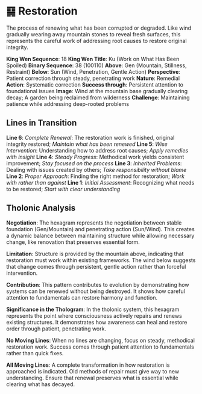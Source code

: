 # ䷑ Restoration

The process of renewing what has been corrupted or degraded. Like wind gradually wearing away mountain stones to reveal fresh surfaces, this represents the careful work of addressing root causes to restore original integrity.


**King Wen Sequence**: 18
**King Wen Title**: Ku (Work on What Has Been Spoiled)
**Binary Sequence**: 38 (100110)
**Above**: Gen (Mountain, Stillness, Restraint)
**Below**: Sun (Wind, Penetration, Gentle Action)
**Perspective**: Patient correction through steady, penetrating work
**Nature**: Remedial
**Action**: Systematic correction
**Success through**: Persistent attention to foundational issues
**Image**: Wind at the mountain base gradually clearing decay; A garden being reclaimed from wilderness
**Challenge**: Maintaining patience while addressing deep-rooted problems

## Lines in Transition
**Line 6**: *Complete Renewal*: The restoration work is finished, original integrity restored; *Maintain what has been renewed*
**Line 5**: *Wise Intervention*: Understanding how to address root causes; *Apply remedies with insight*
**Line 4**: *Steady Progress*: Methodical work yields consistent improvement; *Stay focused on the process*
**Line 3**: *Inherited Problems*: Dealing with issues created by others; *Take responsibility without blame*
**Line 2**: *Proper Approach*: Finding the right method for restoration; *Work with rather than against*
**Line 1**: *Initial Assessment*: Recognizing what needs to be restored; *Start with clear understanding*

## Tholonic Analysis
**Negotiation**: The hexagram represents the negotiation between stable foundation (Gen/Mountain) and penetrating action (Sun/Wind). This creates a dynamic balance between maintaining structure while allowing necessary change, like renovation that preserves essential form.

**Limitation**: Structure is provided by the mountain above, indicating that restoration must work within existing frameworks. The wind below suggests that change comes through persistent, gentle action rather than forceful intervention.

**Contribution**: This pattern contributes to evolution by demonstrating how systems can be renewed without being destroyed. It shows how careful attention to fundamentals can restore harmony and function.

**Significance in the Thologram**: In the tholonic system, this hexagram represents the point where consciousness actively repairs and renews existing structures. It demonstrates how awareness can heal and restore order through patient, penetrating work.

**No Moving Lines**: When no lines are changing, focus on steady, methodical restoration work. Success comes through patient attention to fundamentals rather than quick fixes.

**All Moving Lines**: A complete transformation in how restoration is approached is indicated. Old methods of repair must give way to new understanding. Ensure that renewal preserves what is essential while clearing what has decayed.
